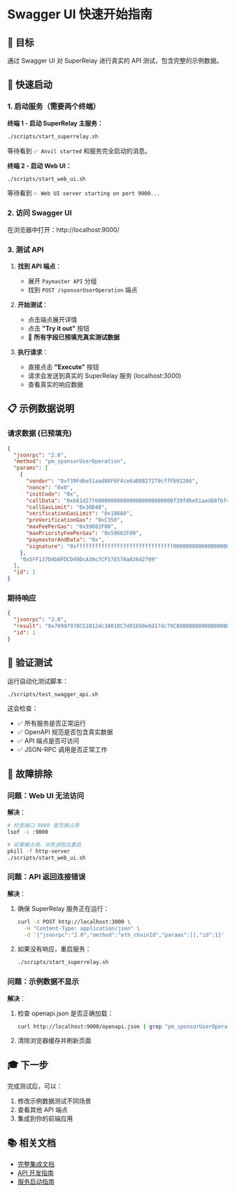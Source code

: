 # Swagger UI 快速开始指南

## 🎯 目标

通过 Swagger UI 对 SuperRelay 进行真实的 API 测试，包含完整的示例数据。

## 🚀 快速启动

### 1. 启动服务（需要两个终端）

**终端 1 - 启动 SuperRelay 主服务：**
```bash
./scripts/start_superrelay.sh
```

等待看到 `✅ Anvil started` 和服务完全启动的消息。

**终端 2 - 启动 Web UI：**
```bash
./scripts/start_web_ui.sh
```

等待看到 `✨ Web UI server starting on port 9000...`

### 2. 访问 Swagger UI

在浏览器中打开：http://localhost:9000/

### 3. 测试 API

1. **找到 API 端点**：
   - 展开 `Paymaster API` 分组
   - 找到 `POST /sponsorUserOperation` 端点

2. **开始测试**：
   - 点击端点展开详情
   - 点击 **"Try it out"** 按钮
   - 🎉 **所有字段已预填充真实测试数据**

3. **执行请求**：
   - 直接点击 **"Execute"** 按钮
   - 请求会发送到真实的 SuperRelay 服务 (localhost:3000)
   - 查看真实的响应数据

## 📋 示例数据说明

### 请求数据 (已预填充)
```json
{
  "jsonrpc": "2.0",
  "method": "pm_sponsorUserOperation",
  "params": [
    {
      "sender": "0xf39Fd6e51aad88F6F4ce6aB8827279cffFb92266",
      "nonce": "0x0",
      "initCode": "0x",
      "callData": "0xb61d27f6000000000000000000000000f39fd6e51aad88f6f4ce6ab8827279cfffb92266000000000000000000000000000000000000000000000000000000000000000000000000000000000000000000000000000000000000000000000000000000600000000000000000000000000000000000000000000000000000000000000000",
      "callGasLimit": "0x30D40",
      "verificationGasLimit": "0x186A0",
      "preVerificationGas": "0xC350",
      "maxFeePerGas": "0x59682F00",
      "maxPriorityFeePerGas": "0x59682F00",
      "paymasterAndData": "0x",
      "signature": "0xfffffffffffffffffffffffffffffff0000000000000000000000000000000007aaaaaaaaaaaaaaaaaaaaaaaaaaaaaaaaaaaaaaaaaaaaaaaaaaaaaaaaaaaaaaa1c"
    },
    "0x5FF137D4b0FDCD49DcA30c7CF57E578a026d2789"
  ],
  "id": 1
}
```

### 期待响应
```json
{
  "jsonrpc": "2.0",
  "result": "0x70997970C51812dc3A010C7d01b50e0d17dc79C8000000000000000000000000000000000000000000000000000000006678c5500000000000000000000000000000000000000000000000000000000000000000",
  "id": 1
}
```

## 🧪 验证测试

运行自动化测试脚本：
```bash
./scripts/test_swagger_api.sh
```

这会检查：
- ✅ 所有服务是否正常运行
- ✅ OpenAPI 规范是否包含真实数据
- ✅ API 端点是否可访问
- ✅ JSON-RPC 调用是否正常工作

## 🔧 故障排除

### 问题：Web UI 无法访问
**解决**：
```bash
# 检查端口 9000 是否被占用
lsof -i :9000

# 如果被占用，杀死进程后重启
pkill -f http-server
./scripts/start_web_ui.sh
```

### 问题：API 返回连接错误
**解决**：
1. 确保 SuperRelay 服务正在运行：
   ```bash
   curl -X POST http://localhost:3000 \
     -H "Content-Type: application/json" \
     -d '{"jsonrpc":"2.0","method":"eth_chainId","params":[],"id":1}'
   ```

2. 如果没有响应，重启服务：
   ```bash
   ./scripts/start_superrelay.sh
   ```

### 问题：示例数据不显示
**解决**：
1. 检查 openapi.json 是否正确加载：
   ```bash
   curl http://localhost:9000/openapi.json | grep "pm_sponsorUserOperation"
   ```

2. 清除浏览器缓存并刷新页面

## 🎓 下一步

完成测试后，可以：
1. 修改示例数据测试不同场景
2. 查看其他 API 端点
3. 集成到你的前端应用

## 📚 相关文档

- [完整集成文档](SWAGGER_INTEGRATION.md)
- [API 开发指南](API_GENERATION_GUIDE.md)
- [服务启动指南](ServiceStartupGuide.md)
